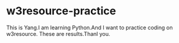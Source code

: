# w3resource-practice
This is Yang.I am learning Python.And I want to practice coding on w3resource.
These are results.Thanl you.
